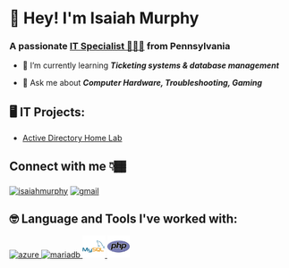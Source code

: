 <h1 align="left">👋 Hey! I'm Isaiah Murphy</h1>
<h3 align="left">A passionate <a href="https://github.com/isaiahm15">IT Specialist 👨🏾‍💻</a> from Pennsylvania</h3>

- 🌱 I’m currently learning <i>**Ticketing systems & database management**</i>

- 💬 Ask me about <i>**Computer Hardware, Troubleshooting, Gaming**</i>

<h2>🖥️ IT Projects:</h2>

  - [Active Directory Home Lab](https://github.com/isaiahm15/ActiveDirectoryLab)

<h2 align="left">Connect with me 👇🏾</h2>
<p align="left">
<a href="https://linkedin.com/in/isaiahmurphy" target="blank"><img align="middle" src="https://upload.wikimedia.org/wikipedia/commons/thumb/8/81/LinkedIn_icon.svg/1200px-LinkedIn_icon.svg.png" alt="isaiahmurphy" height="35" width="35" /></a>
<a href="mailto:murphyisaiah4@gmail.com" target="blank"><img align="middle" src="https://img.icons8.com/?size=192&id=X0mEIh0RyDdL&format=png" alt="gmail" height="48" width="48" /></a>
</p>

<h2 align="left">🤓 Language and Tools I've worked with:</h2>
<p align="left"> <a href="https://azure.microsoft.com/en-in/" target="_blank" rel="noreferrer"> <img src="https://www.vectorlogo.zone/logos/microsoft_azure/microsoft_azure-icon.svg" alt="azure" width="40" height="40"/> </a> <a href="https://mariadb.org/" target="_blank" rel="noreferrer"> <img src="https://www.vectorlogo.zone/logos/mariadb/mariadb-icon.svg" alt="mariadb" width="40" height="40"/> </a> <a href="https://www.mysql.com/" target="_blank" rel="noreferrer"> <img src="https://raw.githubusercontent.com/devicons/devicon/master/icons/mysql/mysql-original-wordmark.svg" alt="mysql" width="40" height="40"/> </a> <a href="https://www.php.net" target="_blank" rel="noreferrer"> <img src="https://raw.githubusercontent.com/devicons/devicon/master/icons/php/php-original.svg" alt="php" width="40" height="40"/> </a> </p>
